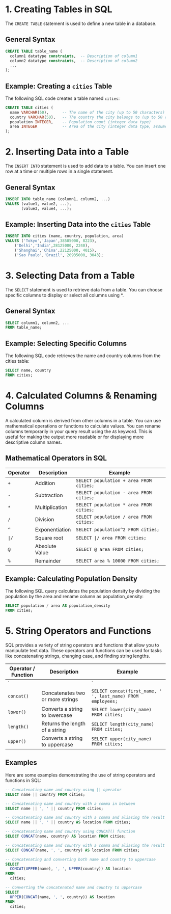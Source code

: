 # 1. Creating Tables in SQL

The `CREATE TABLE` statement is used to define a new table in a database.

## General Syntax

```sql
CREATE TABLE table_name (
  column1 datatype constraints,  -- Description of column1
  column2 datatype constraints,  -- Description of column2
  ...
);
```

## Example: Creating a `cities` Table

The following SQL code creates a table named `cities`:

```sql
CREATE TABLE cities (
  name VARCHAR(50),      -- The name of the city (up to 50 characters)
  country VARCHAR(50),   -- The country the city belongs to (up to 50 characters)
  population INTEGER,    -- Population count (integer data type)
  area INTEGER           -- Area of the city (integer data type, assumed in square kilometers)
);
```

# 2. Inserting Data into a Table
The `INSERT INTO` statement is used to add data to a table. You can insert one row at a time or multiple rows in a single statement.

## General Syntax

```sql
INSERT INTO table_name (column1, column2, ...)
VALUES (value1, value2, ...),
       (value3, value4, ...);
```

## Example: Inserting Data into the `cities` Table

```sql
INSERT INTO cities (name, country, population, area)
VALUES ('Tokyo','Japan',38505000, 8223),
	('Delhi','India',28125000, 2240),
  	('Shanghai','China',22125000, 4015),
  	('Sao Paulo','Brazil', 20935000, 3043);     
```

# 3. Selecting Data from a Table

The `SELECT` statement is used to retrieve data from a table. You can choose specific columns to display or select all columns using *.

## General Syntax

```sql
SELECT column1, column2, ...
FROM table_name;
```

## Example: Selecting Specific Columns

The following SQL code retrieves the name and country columns from the cities table:

```sql
SELECT name, country
FROM cities;
```

# 4. Calculated Columns & Renaming Columns

A calculated column is derived from other columns in a table. You can use mathematical operations or functions to calculate values.
You can rename columns temporarily in your query result using the `AS` keyword. This is useful for making the output more readable or for displaying more descriptive column names.

## Mathematical Operators in SQL

| Operator | Description                                      | Example                                                   |
|----------|--------------------------------------------------|-----------------------------------------------------------|
| `+`      | Addition                                         | `SELECT population + area FROM cities;`                   |
| `-`      | Subtraction                                      | `SELECT population - area FROM cities;`                   |
| `*`      | Multiplication                                   | `SELECT population * area FROM cities;`                   |
| `/`      | Division                                         | `SELECT population / area FROM cities;`                   |
| `^`      | Exponentiation   | `SELECT population^2 FROM cities;`                |
| `\|/`     | Square root    | `SELECT \|/ area FROM cities;`                          |
| `@`      | Absolute Value | `SELECT @ area FROM cities;`                        |  
| `%`      | Remainder | `SELECT area % 10000 FROM cities;`                        |  

## Example: Calculating Population Density

The following SQL query calculates the population density by dividing the population by the area and rename column as population_density:

```sql
SELECT population / area AS population_density
FROM cities;
```

# 5. String Operators and Functions

SQL provides a variety of string operators and functions that allow you to manipulate text data. These operators and functions can be used for tasks like concatenating strings, changing case, and finding string lengths.


| Operator / Function | Description                                                | Example                                                   |
|---------------------|------------------------------------------------------------|-----------------------------------------------------------|
| `||`                | String concatenation operator (in some SQL dialects)       | `SELECT first_name || ' ' || last_name FROM employees;`   |
| `concat()`          | Concatenates two or more strings                            | `SELECT concat(first_name, ' ', last_name) FROM employees;` |
| `lower()`           | Converts a string to lowercase                              | `SELECT lower(city_name) FROM cities;`                    |
| `length()`          | Returns the length of a string                              | `SELECT length(city_name) FROM cities;`                   |
| `upper()`           | Converts a string to uppercase                              | `SELECT upper(city_name) FROM cities;`                    |

## Examples

Here are some examples demonstrating the use of string operators and functions in SQL:

```sql
-- Concatenating name and country using || operator
SELECT name || country FROM cities;

-- Concatenating name and country with a comma in between
SELECT name || ', ' || country FROM cities;

-- Concatenating name and country with a comma and aliasing the result as "location"
SELECT name || ', ' || country AS location FROM cities;

-- Concatenating name and country using CONCAT() function
SELECT CONCAT(name, country) AS location FROM cities;

-- Concatenating name and country with a comma and aliasing the result as "location"
SELECT CONCAT(name, ', ', country) AS location FROM cities;

-- Concatenating and converting both name and country to uppercase
SELECT
  CONCAT(UPPER(name), ', ', UPPER(country)) AS location
FROM
  cities;

-- Converting the concatenated name and country to uppercase
SELECT
  UPPER(CONCAT(name, ', ', country)) AS location
FROM
  cities;
```

